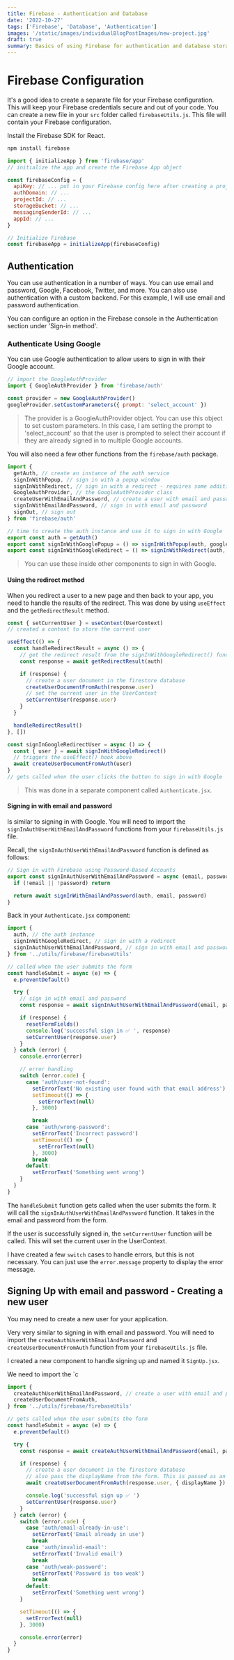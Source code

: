 ```yaml
---
title: Firebase - Authentication and Database
date: '2022-10-27'
tags: ['Firebase', 'Database', 'Authentication']
images: '/static/images/individualBlogPostImages/new-project.jpg'
draft: true
summary: Basics of using Firebase for authentication and database storage. Covers how to set up a project, create a database, and authenticate users in a React app.
---
```


# Firebase Configuration

It's a good idea to create a separate file for your Firebase configuration. This will keep your Firebase credentials secure and out of your code. You can create a new file in your `src` folder called `firebaseUtils.js`. This file will contain your Firebase configuration.

Install the Firebase SDK for React.

```bash
npm install firebase
```

```js
import { initializeApp } from 'firebase/app'
// initialize the app and create the Firebase App object

const firebaseConfig = {
  apiKey: // ... put in your Firebase config here after creating a project
  authDomain: // ...
  projectId: // ...
  storageBucket: // ...
  messagingSenderId: // ...
  appId: // ...
}

// Initialize Firebase
const firebaseApp = initializeApp(firebaseConfig)
```

## Authentication

You can use authentication in a number of ways. You can use email and password, Google, Facebook, Twitter, and more. You can also use authentication with a custom backend. For this example, I will use email and password authentication.

You can configure an option in the Firebase console in the Authentication section under 'Sign-in method'.

### Authenticate Using Google

You can use Google authentication to allow users to sign in with their Google account.

```js
// import the GoogleAuthProvider
import { GoogleAuthProvider } from 'firebase/auth'

const provider = new GoogleAuthProvider()
googleProvider.setCustomParameters({ prompt: 'select_account' })
```

> The provider is a GoogleAuthProvider object. You can use this object to set custom parameters. In this case, I am setting the prompt to 'select_account' so that the user is prompted to select their account if they are already signed in to multiple Google accounts.

You will also need a few other functions from the `firebase/auth` package.

```js
import {
  getAuth, // create an instance of the auth service
  signInWithPopup, // sign in with a popup window
  signInWithRedirect, // sign in with a redirect - requires some additional configuration
  GoogleAuthProvider, // the GoogleAuthProvider class
  createUserWithEmailAndPassword, // create a user with email and password
  signInWithEmailAndPassword, // sign in with email and password
  signOut, // sign out
} from 'firebase/auth'

// time to create the auth instance and use it to sign in with Google
export const auth = getAuth()
export const signInWithGooglePopup = () => signInWithPopup(auth, googleProvider) // sign in with a popup window
export const signInWithGoogleRedirect = () => signInWithRedirect(auth, googleProvider) // sign in with a redirect
```

> You can use these inside other components to sign in with Google.

#### Using the redirect method

When you redirect a user to a new page and then back to your app, you need to handle the results of the redirect. This was done by using `useEffect` and the `getRedirectResult` method.

```js
const { setCurrentUser } = useContext(UserContext)
// created a context to store the current user

useEffect(() => {
  const handleRedirectResult = async () => {
    // get the redirect result from the signInWithGoogleRedirect() function
    const response = await getRedirectResult(auth)

    if (response) {
      // create a user document in the firestore database
      createUserDocumentFromAuth(response.user)
      // set the current user in the UserContext
      setCurrentUser(response.user)
    }
  }

  handleRedirectResult()
}, [])

const signInGoogleRedirectUser = async () => {
  const { user } = await signInWithGoogleRedirect()
  // triggers the useEffect() hook above
  await createUserDocumentFromAuth(user)
}
// gets called when the user clicks the button to sign in with Google
```

> This was done in a separate component called `Authenticate.jsx`.

#### Signing in with email and password

Is similar to signing in with Google. You will need to import the `signInAuthUserWithEmailAndPassword` functions from your `firebaseUtils.js` file.

Recall, the `signInAuthUserWithEmailAndPassword` function is defined as follows:

```js
// Sign in with Firebase using Password-Based Accounts
export const signInAuthUserWithEmailAndPassword = async (email, password) => {
  if (!email || !password) return

  return await signInWithEmailAndPassword(auth, email, password)
}
```

Back in your `Authenticate.jsx` component:

```js
import {
  auth, // the auth instance
  signInWithGoogleRedirect, // sign in with a redirect
  signInAuthUserWithEmailAndPassword, // sign in with email and password
} from '../utils/firebase/firebaseUtils'

// called when the user submits the form
const handleSubmit = async (e) => {
  e.preventDefault()

  try {
    // sign in with email and password
    const response = await signInAuthUserWithEmailAndPassword(email, password)

    if (response) {
      resetFormFields()
      console.log('successful sign in ✅ ', response)
      setCurrentUser(response.user)
    }
  } catch (error) {
    console.error(error)

    // error handling
    switch (error.code) {
      case 'auth/user-not-found':
        setErrorText('No existing user found with that email address')
        setTimeout(() => {
          setErrorText(null)
        }, 3000)

        break
      case 'auth/wrong-password':
        setErrorText('Incorrect password')
        setTimeout(() => {
          setErrorText(null)
        }, 3000)
        break
      default:
        setErrorText('Something went wrong')
    }
  }
}
```

The `handleSubmit` function gets called when the user submits the form. It will call the `signInAuthUserWithEmailAndPassword` function. It takes in the email and password from the form.

If the user is successfully signed in, the `setCurrentUser` function will be called. This will set the current user in the UserContext.

I have created a few `switch` cases to handle errors, but this is not necessary. You can just use the `error.message` property to display the error message.

## Signing Up with email and password - Creating a new user

You may need to create a new user for your application.

Very very similar to signing in with email and password. You will need to import the `createAuthUserWithEmailAndPassword` and `createUserDocumentFromAuth` function from your `firebaseUtils.js` file.

I created a new component to handle signing up and named it `SignUp.jsx`.

We need to import the `c

```js
import {
  createAuthUserWithEmailAndPassword, // create a user with email and password
  createUserDocumentFromAuth,
} from '../utils/firebase/firebaseUtils'

// gets called when the user submits the form
const handleSubmit = async (e) => {
  e.preventDefault()

  try {
    const response = await createAuthUserWithEmailAndPassword(email, password)

    if (response) {
      // create a user document in the firestore database
      // also pass the displayName from the form. This is passed as an additionalInformationObj to the createUserDocumentFromAuth() function
      await createUserDocumentFromAuth(response.user, { displayName })

      console.log('successful sign up ✅ ')
      setCurrentUser(response.user)
    }
  } catch (error) {
    switch (error.code) {
      case 'auth/email-already-in-use':
        setErrorText('Email already in use')
        break
      case 'auth/invalid-email':
        setErrorText('Invalid email')
        break
      case 'auth/weak-password':
        setErrorText('Password is too weak')
        break
      default:
        setErrorText('Something went wrong')
    }

    setTimeout(() => {
      setErrorText(null)
    }, 3000)

    console.error(error)
  }
}
```
